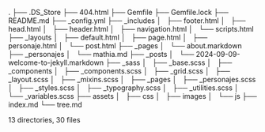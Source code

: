 .
├── .DS_Store
├── 404.html
├── Gemfile
├── Gemfile.lock
├── README.md
├── _config.yml
├── _includes
│   ├── footer.html
│   ├── head.html
│   ├── header.html
│   ├── navigation.html
│   └── scripts.html
├── _layouts
│   ├── default.html
│   ├── page.html
│   ├── personaje.html
│   └── post.html
├── _pages
│   └── about.markdown
├── _personajes
│   └── mathia.md
├── _posts
│   └── 2024-09-09-welcome-to-jekyll.markdown
├── _sass
│   ├── _base.scss
│   ├── _components
│   ├── _components.scss
│   ├── _grid.scss
│   ├── _layout.scss
│   ├── _mixins.scss
│   ├── _pages
│   ├── _personajes.scss
│   ├── _styles.scss
│   ├── _typography.scss
│   ├── _utilities.scss
│   └── _variables.scss
├── assets
│   ├── css
│   ├── images
│   └── js
├── index.md
└── tree.md

13 directories, 30 files
